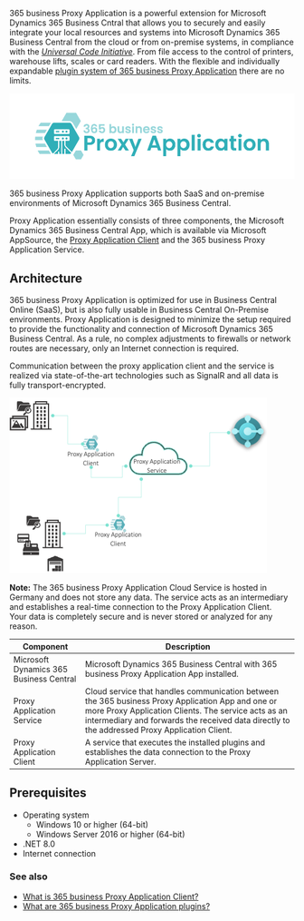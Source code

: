  
365 business Proxy Application is a powerful extension for Microsoft Dynamics 365 Business Cntral that allows you to securely and easily integrate your local resources and systems into Microsoft Dynamics 365 Business Central from the cloud or from on-premise systems, in compliance with the [*Universal Code Initiative*](https://www.microsoft.com/en-us/dynamics-365/blog/it-professional/2022/10/28/the-dynamics-365-business-central-universal-code-initiative-is-live/). From file access to the control of printers, warehouse lifts, scales or card readers. With the flexible and individually expandable [plugin system of 365 business Proxy Application](../plugins/) there are no limits.

![365 business Proxy Application](/assets/images/365-business-proxy-application/proxy-application-logo.png)

365 business Proxy Application supports both SaaS and on-premise environments of Microsoft Dynamics 365 Business Central.

Proxy Application essentially consists of three components, the Microsoft Dynamics 365 Business Central App, which is available via Microsoft AppSource, the [Proxy Application Client](../proxy-application-client-whatis/) and the 365 business Proxy Application Service.

## Architecture

365 business Proxy Application is optimized for use in Business Central Online (SaaS), but is also fully usable in Business Central On-Premise environments.
Proxy Application is designed to minimize the setup required to provide the functionality and connection of Microsoft Dynamics 365 Business Central. As a rule, no complex adjustments to firewalls or network routes are necessary, only an Internet connection is required.

Communication between the proxy application client and the service is realized via state-of-the-art technologies such as SignalR and all data is fully transport-encrypted.

![Proxy Application Architecture](/assets/images/365-business-proxy-application/proxy-application-architecture.png)

<div class="alert alert-info">
    <i class="fa-solid fa-lightbulb"></i> <strong>Note:</strong> The 365 business Proxy Application Cloud Service is hosted in Germany and does not store any data. The service acts as an intermediary and establishes a real-time connection to the Proxy Application Client.<br>Your data is completely secure and is never stored or analyzed for any reason.
</div>

| Component | Description |
| --- | --- |
| Microsoft Dynamics 365 Business Central | Microsoft Dynamics 365 Business Central with 365 business Proxy Application App installed. |
| Proxy Application Service | Cloud service that handles communication between the 365 business Proxy Application App and one or more Proxy Application Clients. The service acts as an intermediary and forwards the received data directly to the addressed Proxy Application Client. | 
| Proxy Application Client | A service that executes the installed plugins and establishes the data connection to the Proxy Application Server. |

## Prerequisites

- Operating system
    - Windows 10 or higher (64-bit)
    - Windows Server 2016 or higher (64-bit)
- .NET 8.0
- Internet connection

### See also

- [What is 365 business Proxy Application Client?](../proxy-application-client-whatis/)
- [What are 365 business Proxy Application plugins?](../plugins/)


